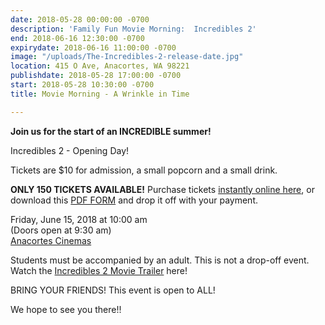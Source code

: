 ```yaml
---
date: 2018-05-28 00:00:00 -0700
description: 'Family Fun Movie Morning:  Incredibles 2'
end: 2018-06-16 12:30:00 -0700
expirydate: 2018-06-16 11:00:00 -0700
image: "/uploads/The-Incredibles-2-release-date.jpg"
location: 415 O Ave, Anacortes, WA 98221
publishdate: 2018-05-28 17:00:00 -0700
start: 2018-05-28 10:30:00 -0700
title: Movie Morning - A Wrinkle in Time

---
```

**Join us for the start of an INCREDIBLE summer!**

Incredibles 2 - Opening Day!

Tickets are $10 for admission, a small popcorn and a small drink.

**ONLY 150 TICKETS AVAILABLE!** Purchase tickets [instantly online here](www.islandviewpta.org/movie "Purchase movie tickets online"), or download this [PDF FORM](https://drive.google.com/file/d/1jIWQ8WSnhEmYpO-CB-6v4roTxHk1cp63/view?usp=sharing) and drop it off with your payment.

Friday, June 15, 2018 at 10:00 am  
\(Doors open at 9:30 am)  
[Anacortes Cinemas](http://farawayentertainment.com/location/anacortes-cinemas/)

Students must be accompanied by an adult. This is not a drop-off event. Watch the [Incredibles 2 Movie Trailer](https://youtu.be/UhZ56rcWwRQ) here!

BRING YOUR FRIENDS!  This event is open to ALL!

We hope to see you there!!